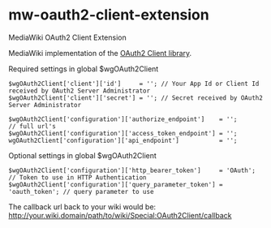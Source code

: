 mw-oauth2-client-extension
==========================

MediaWiki OAuth2 Client Extension

MediaWiki implementation of the [OAuth2 Client library](https://github.com/vznet/oauth_2.0_client_php).

Required settings in global $wgOAuth2Client

    $wgOAuth2Client['client']['id']     = ''; // Your App Id or Client Id received by OAuth2 Server Administrator
    $wgOAuth2Client['client']['secret'] = ''; // Secret received by OAuth2 Server Administrator
    
    $wgOAuth2Client['configuration']['authorize_endpoint']    = '';            // full url's
    $wgOAuth2Client['configuration']['access_token_endpoint'] = '';
    wgOAuth2Client['configuration']['api_endpoint']           = '';

Optional settings in global $wgOAuth2Client

    $wgOAuth2Client['configuration']['http_bearer_token']     = 'OAuth';       // Token to use in HTTP Authentication
    $wgOAuth2Client['configuration']['query_parameter_token'] = 'oauth_token'; // query parameter to use

The callback url back to your wiki would be:
http://your.wiki.domain/path/to/wiki/Special:OAuth2Client/callback